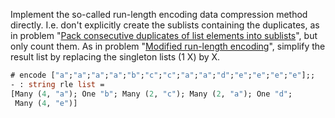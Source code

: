 
Implement the so-called run-length encoding data compression method
directly. I.e. don't explicitly create the sublists containing the
duplicates, as in problem "[Pack consecutive duplicates of list elements into sublists](#9)", but only count them. As in problem
"[Modified run-length encoding](#10)", simplify the result list by replacing the singleton lists (1 X) by X.

```ocaml
# encode ["a";"a";"a";"a";"b";"c";"c";"a";"a";"d";"e";"e";"e";"e"];;
- : string rle list =
[Many (4, "a"); One "b"; Many (2, "c"); Many (2, "a"); One "d";
 Many (4, "e")]
```
